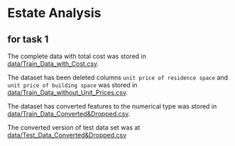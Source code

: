 # Estate Analysis
## for task 1
The complete data with total cost was stored in [data/Train_Data_with_Cost.csv](data/Train_Data_with_Cost.csv).

The dataset has been deleted columns `unit price of residence space` and `unit price of building space` was stored in [data/Train_Data_without_Unit_Prices.csv](data/Train_Data_without_Unit_Prices.csv).

The dataset has converted features to the numerical type was stored in [data/Train_Data_Converted&Dropped.csv](data/Train_Data_Converted&Dropped.csv).

The converted version of test data set was at [data/Test_Data_Converted&Dropped.csv](data/Test_Data_Converted&Dropped.csv)